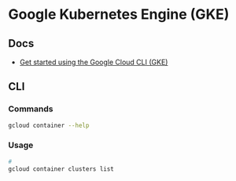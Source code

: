 # Google Kubernetes Engine (GKE)

<!--
gcp.credentials.file=${GCP_CREDENTIALS_PATH:/etc/credentials.json}
-->

## Docs

- [Get started using the Google Cloud CLI (GKE)](https://cloud.google.com/binary-authorization/docs/getting-started-cli)

## CLI

### Commands

```sh
gcloud container --help
```

### Usage

```sh
#
gcloud container clusters list
```

<!--
gcloud container images list --project google-containers
-->
